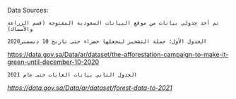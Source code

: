 Data Sources: 

`تم أخذ جدولي بيانات من موقع البيانات السعودية المفتوحة (قسم الزراعة والأسماك) `

`2020الجدول الأول: حملة التشجير لنجعلها خضراء حتى تاريخ 10 ديسمبر` 

https://data.gov.sa/Data/ar/dataset/the-afforestation-campaign-to-make-it-green-until-december-10-2020

`الجدول الثاني بيانات الغابات حتى عام 2021`

*https://data.gov.sa/Data/ar/dataset/forest-data-to-2021*
